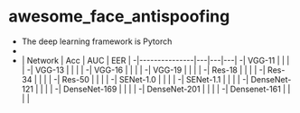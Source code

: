 # awesome_face_antispoofing
- The deep learning framework is Pytorch
-
- |    Network    | Acc  | AUC  | EER  |
-|---------------|---|---|---|
-| VGG-11        |   |   |   |
-| VGG-13        |   |   |   |
-| VGG-16        |   |   |   |
-| VGG-19        |   |   |   |
-| Res-18        |   |   |   |
-| Res-34        |   |   |   |
-| Res-50        |   |   |   |
-| SENet-1.0     |   |   |   |
-| SENet-1.1     |   |   |   |
-| DenseNet-121  |   |   |   |
-| DenseNet-169  |   |   |   |
-| DenseNet-201  |   |   |   |
-| Densenet-161  |   |   |   |
